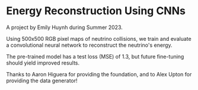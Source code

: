 # Energy Reconstruction Using CNNs

A project by Emily Huynh during Summer 2023.

Using 500x500 RGB pixel maps of neutrino collisions, we train and evaluate a convolutional neural network to reconstruct the neutrino's energy.

The pre-trained model has a test loss (MSE) of 1.3, but future fine-tuning should yield improved results.

Thanks to Aaron Higuera for providing the foundation, and to Alex Upton for providing the data generator!